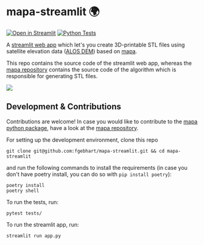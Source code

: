 # mapa-streamlit 🌍

[![Open in Streamlit](https://static.streamlit.io/badges/streamlit_badge_black_white.svg)](https://share.streamlit.io/fgebhart/mapa-streamlit/main/app.py)
[![Python Tests](https://github.com/fgebhart/mapa-streamlit/actions/workflows/test.yml/badge.svg)](https://github.com/fgebhart/mapa-streamlit/actions/workflows/test.yml)

A [streamlit web app](https://share.streamlit.io/fgebhart/mapa-streamlit/main/app.py) which let's you create 3D-printable
STL files using satellite elevation data ([ALOS DEM](https://planetarycomputer.microsoft.com/dataset/alos-dem)) based on
[mapa](https://github.com/fgebhart/mapa).

This repo contains the source code of the streamlit web app, whereas the
[mapa repository](https://github.com/fgebhart/mapa) contains the source code of the algorithm which is responsible for
generating STL files.

![](https://i.imgur.com/WRwXpeE.png)


## Development & Contributions

Contributions are welcome! In case you would like to contribute to the
[mapa python package](https://pypi.org/project/mapa/), have a look at the
[mapa repository](https://github.com/fgebhart/mapa).

For setting up the development environment, clone this repo

```
git clone git@github.com:fgebhart/mapa-streamlit.git && cd mapa-streamlit
```

and run the following commands to install the requirements (in case you don't have poetry install, you can do so with
`pip install poetry`):

```
poetry install
poetry shell
```

To run the tests, run:

```
pytest tests/
```

To run the streamlit app, run:

```
streamlit run app.py
```
